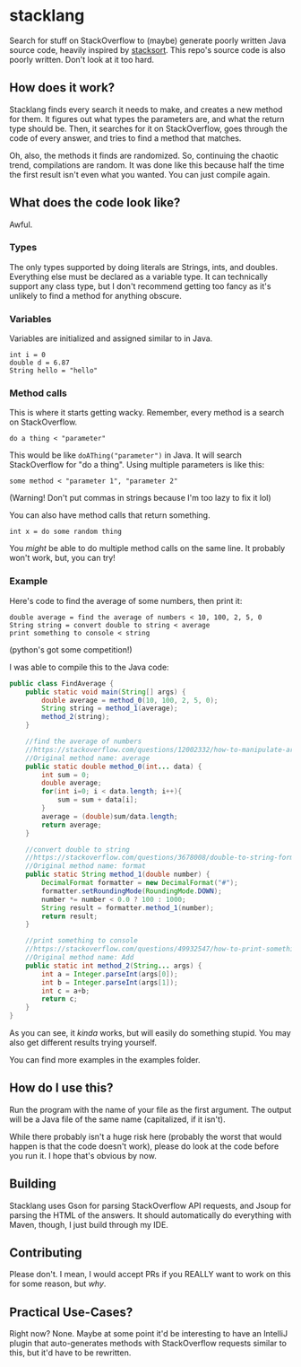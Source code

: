 # stacklang
Search for stuff on StackOverflow to (maybe) generate poorly written Java source code, heavily inspired by [stacksort](https://github.com/gkoberger/stacksort).
This repo's source code is also poorly written. Don't look at it too hard.

## How does it work?
Stacklang finds every search it needs to make, and creates a new method for them. It figures out what types the parameters are, and what the return type should be. Then, it searches for it on StackOverflow, goes through the code of every answer, and tries to find a method that matches.

Oh, also, the methods it finds are randomized. So, continuing the chaotic trend, compilations are random. It was done like this because half the time the first result isn't even what you wanted. You can just compile again.
## What does the code look like?
Awful.
### Types
The only types supported by doing literals are Strings, ints, and doubles. Everything else must be declared as a variable type. It can technically support any class type, but I don't recommend getting too fancy as it's unlikely to find a method for anything obscure.

### Variables
Variables are initialized and assigned similar to in Java.
```
int i = 0
double d = 6.87
String hello = "hello"
```

### Method calls
This is where it starts getting wacky. Remember, every method is a search on StackOverflow.
```
do a thing < "parameter"
```
This would be like `doAThing("parameter")` in Java. It will search StackOverflow for "do a thing". Using multiple parameters is like this:
```
some method < "parameter 1", "parameter 2"
```
(Warning! Don't put commas in strings because I'm too lazy to fix it lol)

You can also have method calls that return something.
```
int x = do some random thing
```

You *might* be able to do multiple method calls on the same line. It probably won't work, but, you can try!

### Example
Here's code to find the average of some numbers, then print it:
```
double average = find the average of numbers < 10, 100, 2, 5, 0
String string = convert double to string < average
print something to console < string
```
(python's got some competition!)

I was able to compile this to the Java code:
```java
public class FindAverage {
	public static void main(String[] args) {
		double average = method_0(10, 100, 2, 5, 0);
		String string = method_1(average);
		method_2(string);
	}

	//find the average of numbers
	//https://stackoverflow.com/questions/12002332/how-to-manipulate-arrays-find-the-average-beginner-java/12003793#12003793
	//Original method name: average
	public static double method_0(int... data) {
		int sum = 0;
		double average;
		for(int i=0; i < data.length; i++){
			sum = sum + data[i];
		}
		average = (double)sum/data.length;
		return average;
	}

	//convert double to string
	//https://stackoverflow.com/questions/3678008/double-to-string-formatting/3678580#3678580
	//Original method name: format
	public static String method_1(double number) {
		DecimalFormat formatter = new DecimalFormat("#");
		formatter.setRoundingMode(RoundingMode.DOWN);
		number *= number < 0.0 ? 100 : 1000;
		String result = formatter.method_1(number);
		return result;
	}

	//print something to console
	//https://stackoverflow.com/questions/49932547/how-to-print-something-from-another-class/49932620#49932620
	//Original method name: Add
	public static int method_2(String... args) {
		int a = Integer.parseInt(args[0]);
		int b = Integer.parseInt(args[1]);
		int c = a+b;
		return c;
	}
}
```

As you can see, it *kinda* works, but will easily do something stupid. You may also get different results trying yourself.

You can find more examples in the examples folder.

## How do I use this?
Run the program with the name of your file as the first argument. The output will be a Java file of the same name (capitalized, if it isn't).

While there probably isn't a huge risk here (probably the worst that would happen is that the code doesn't work), please do look at the code before you run it. I hope that's obvious by now.

## Building
Stacklang uses Gson for parsing StackOverflow API requests, and Jsoup for parsing the HTML of the answers. It should automatically do everything with Maven, though, I just build through my IDE.

## Contributing
Please don't. I mean, I would accept PRs if you REALLY want to work on this for some reason, but *why*.

## Practical Use-Cases?
Right now? None. Maybe at some point it'd be interesting to have an IntelliJ plugin that auto-generates methods with StackOverflow requests similar to this, but it'd have to be rewritten.
